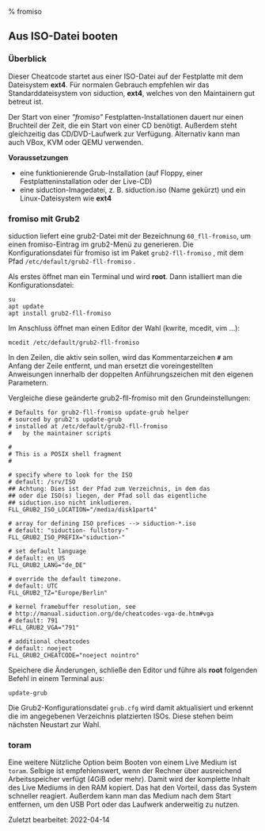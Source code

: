 % fromiso

## Aus ISO-Datei booten

### Überblick

Dieser Cheatcode startet aus einer ISO-Datei auf der Festplatte mit dem Dateisystem **ext4**. Für normalen Gebrauch empfehlen wir das Standarddateisystem von siduction, **ext4**, welches von den Maintainern gut betreut ist.
 
Der Start von einer *"fromiso"* Festplatten-Installationen dauert nur einen Bruchteil der Zeit, die ein Start von einer CD benötigt. 
Außerdem steht gleichzeitig das CD/DVD-Laufwerk zur Verfügung. Alternativ kann man auch VBox, KVM oder QEMU verwenden.

**Voraussetzungen**

* eine funktionierende Grub-Installation (auf Floppy, einer Festplatteninstallation oder der Live-CD)
* eine siduction-Imagedatei, z. B. siduction.iso (Name gekürzt) und ein Linux-Dateisystem wie **ext4**

### fromiso mit Grub2

siduction liefert eine grub2-Datei mit der Bezeichnung `60_fll-fromiso`, um einen fromiso-Eintrag im grub2-Menü zu generieren. Die Konfigurationsdatei für fromiso ist im Paket `grub2-fll-fromiso` , mit dem Pfad `/etc/default/grub2-fll-fromiso` .

 Als erstes öffnet man ein Terminal und wird **root**. Dann istalliert man die Konfigurationsdatei:

~~~
su
apt update
apt install grub2-fll-fromiso
~~~

Im Anschluss öffnet man einen Editor der Wahl (kwrite, mcedit, vim ...):

~~~
mcedit /etc/default/grub2-fll-fromiso
~~~

In den Zeilen, die aktiv sein sollen, wird das Kommentarzeichen **`#`** am Anfang der Zeile entfernt, und man ersetzt die voreingestellten Anweisungen innerhalb der doppelten Anführungszeichen mit den eigenen Parametern. 

Vergleiche diese geänderte grub2-fll-fromiso mit den Grundeinstellungen:

~~~
# Defaults for grub2-fll-fromiso update-grub helper
# sourced by grub2's update-grub
# installed at /etc/default/grub2-fll-fromiso
#   by the maintainer scripts

#
# This is a POSIX shell fragment
#

# specify where to look for the ISO
# default: /srv/ISO
## Achtung: Dies ist der Pfad zum Verzeichnis, in dem das
## oder die ISO(s) liegen, der Pfad soll das eigentliche
## siduction.iso nicht inkludieren.
FLL_GRUB2_ISO_LOCATION="/media/disk1part4"

# array for defining ISO prefices --> siduction-*.iso
# default: "siduction- fullstory-"
FLL_GRUB2_ISO_PREFIX="siduction-"

# set default language
# default: en_US
FLL_GRUB2_LANG="de_DE"

# override the default timezone.
# default: UTC
FLL_GRUB2_TZ="Europe/Berlin" 

# kernel framebuffer resolution, see
# http://manual.siduction.org/de/cheatcodes-vga-de.htm#vga
# default: 791
#FLL_GRUB2_VGA="791"

# additional cheatcodes
# default: noeject
FLL_GRUB2_CHEATCODE="noeject nointro" 
~~~

Speichere die Änderungen, schließe den Editor und führe als **root** folgenden Befehl in einem Terminal aus:

~~~
update-grub
~~~

Die Grub2-Konfigurationsdatei `grub.cfg` wird damit aktualisiert und erkennt die im angegebenen Verzeichnis platzierten ISOs. Diese stehen beim nächsten Neustart zur Wahl.

### toram

Eine weitere Nützliche Option beim Booten von einem Live Medium ist `toram`. Selbige ist empfehlenswert, wenn der Rechner über ausreichend Arbeitsspeicher verfügt (4GiB oder mehr). Damit wird der komplette Inhalt des Live Mediums in den RAM kopiert. Das hat den Vorteil, dass das System schneller reagiert. Außerdem kann man das Medium nach dem Start entfernen, um den USB Port oder das Laufwerk anderweitig zu nutzen.

<div id="rev">Zuletzt bearbeitet: 2022-04-14</div>
